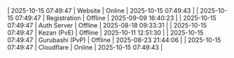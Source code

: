 | 2025-10-15 07:49:47 | Website | Online | 2025-10-15 07:49:43 |
| 2025-10-15 07:49:47 | Registration | Offline | 2025-09-09 16:40:23 |
| 2025-10-15 07:49:47 | Auth Server | Offline | 2025-08-18 09:33:31 |
| 2025-10-15 07:49:47 | Kezan (PvE) | Offline | 2025-10-11 12:51:30 |
| 2025-10-15 07:49:47 | Gurubashi (PvP) | Offline | 2025-08-23 21:44:06 |
| 2025-10-15 07:49:47 | Cloudflare | Online | 2025-10-15 07:49:43 |

